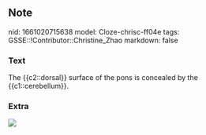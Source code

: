 ## Note
nid: 1661020715638
model: Cloze-chrisc-ff04e
tags: GSSE::!Contributor::Christine_Zhao
markdown: false

### Text
<div>
  <div>
    <div>
      <div>
        The {{c2::dorsal}} surface of the pons is concealed by the
        {{c1::cerebellum}}.
      </div>
    </div>
  </div>
</div>

### Extra
<img src="paste-8eb07605325adcc623cbb6678c583491b792b9f7.jpg">
